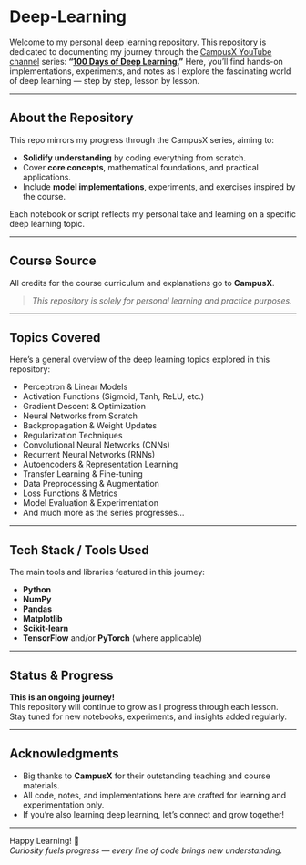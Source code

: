 # Deep-Learning

Welcome to my personal deep learning repository. 
This repository is dedicated to documenting my journey through the [CampusX YouTube channel](https://www.youtube.com/c/CampusX) series: **“[100 Days of Deep Learning.](https://youtube.com/playlist?list=PLKnIA16_RmvYuZauWaPlRTC54KxSNLtNn&si=-xunnO5Tvf93Hws6)”** Here, you’ll find hands-on implementations, experiments, and notes as I explore the fascinating world of deep learning — step by step, lesson by lesson.

---

##  About the Repository

This repo mirrors my progress through the CampusX series, aiming to:

- **Solidify understanding** by coding everything from scratch.
- Cover **core concepts**, mathematical foundations, and practical applications.
- Include **model implementations**, experiments, and exercises inspired by the course.

Each notebook or script reflects my personal take and learning on a specific deep learning topic.

---

## Course Source

All credits for the course curriculum and explanations go to **CampusX**.  

> *This repository is solely for personal learning and practice purposes.*

---

##  Topics Covered

Here’s a general overview of the deep learning topics explored in this repository:

- Perceptron & Linear Models
- Activation Functions (Sigmoid, Tanh, ReLU, etc.)
- Gradient Descent & Optimization
- Neural Networks from Scratch
- Backpropagation & Weight Updates
- Regularization Techniques
- Convolutional Neural Networks (CNNs)
- Recurrent Neural Networks (RNNs)
- Autoencoders & Representation Learning
- Transfer Learning & Fine-tuning
- Data Preprocessing & Augmentation
- Loss Functions & Metrics
- Model Evaluation & Experimentation
- And much more as the series progresses...

---

##  Tech Stack / Tools Used

The main tools and libraries featured in this journey:

- **Python**
- **NumPy**
- **Pandas**
- **Matplotlib**
- **Scikit-learn**
- **TensorFlow** and/or **PyTorch** (where applicable)

---


## Status & Progress

**This is an ongoing journey!**  
This repository will continue to grow as I progress through each lesson.  
Stay tuned for new notebooks, experiments, and insights added regularly.

---

## Acknowledgments

- Big thanks to **CampusX** for their outstanding teaching and course materials.
- All code, notes, and implementations here are crafted for learning and experimentation only.
- If you’re also learning deep learning, let’s connect and grow together!

---

Happy Learning! 🌱  
*Curiosity fuels progress — every line of code brings new understanding.*

